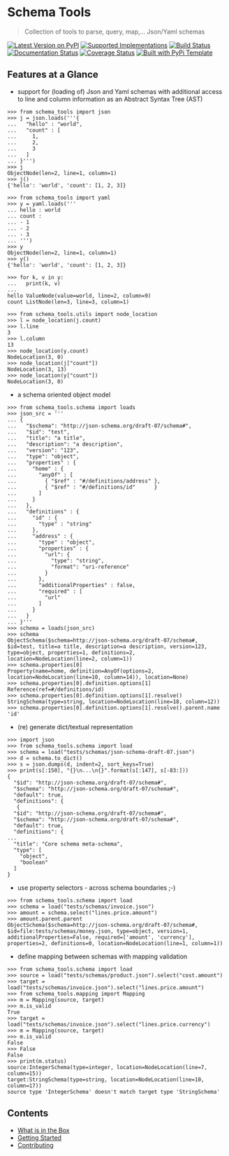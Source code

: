 # Schema Tools

> Collection of tools to parse, query, map,... Json/Yaml schemas

[![Latest Version on PyPI](https://img.shields.io/pypi/v/schema-tools.svg)](https://pypi.python.org/pypi/schema-tools/)
[![Supported Implementations](https://img.shields.io/pypi/pyversions/schema-tools.svg)](https://pypi.python.org/pypi/schema-tools/)
[![Build Status](https://secure.travis-ci.org/christophevg/schema-tools.svg?branch=master)](http://travis-ci.org/christophevg/schema-tools)
[![Documentation Status](https://readthedocs.org/projects/schema-tools/badge/?version=latest)](https://schema-tools.readthedocs.io/en/latest/?badge=latest)
[![Coverage Status](https://coveralls.io/repos/github/christophevg/schema-tools/badge.svg?branch=master)](https://coveralls.io/github/christophevg/schema-tools?branch=master)
[![Built with PyPi Template](https://img.shields.io/badge/PyPi_Template-v0.1.4-blue.svg)](https://github.com/christophevg/pypi-template)

## Features at a Glance

- support for (loading of) Json and Yaml schemas with additional access to line and column information as an Abstract Syntax Tree (AST)

```pycon
>>> from schema_tools import json
>>> j = json.loads('''{
...   "hello" : "world",
...   "count" : [
...     1,
...     2,
...     3
...   ]
... }''')
>>> j
ObjectNode(len=2, line=1, column=1)
>>> j()
{'hello': 'world', 'count': [1, 2, 3]}

>>> from schema_tools import yaml
>>> y = yaml.loads('''
... hello : world
... count :
... - 1
... - 2
... - 3
... ''')
>>> y
ObjectNode(len=2, line=1, column=1)
>>> y()
{'hello': 'world', 'count': [1, 2, 3]}

>>> for k, v in y:
...   print(k, v)
... 
hello ValueNode(value=world, line=2, column=9)
count ListNode(len=3, line=3, column=1)

>>> from schema_tools.utils import node_location
>>> l = node_location(j.count)
>>> l.line
3
>>> l.column
13
>>> node_location(y.count)
NodeLocation(3, 0)
>>> node_location(j["count"])
NodeLocation(3, 13)
>>> node_location(y["count"])
NodeLocation(3, 0)
```

- a schema oriented object model

<!---
from schema_tools.schema import loads
json_src = '''
{
  "$schema": "http://json-schema.org/draft-07/schema#",
  "$id": "test",
  "title": "a title",
  "description": "a description",
  "version": "123",
  "type": "object",
  "properties" : {
    "home" : {
      "anyOf" : [
        { "$ref" : "#/definitions/address" },
        { "$ref" : "#/definitions/id"      }
      ]
    }
  },
  "definitions" : {
    "id" : {
      "type" : "string"
    },
    "address" : {
      "type" : "object",
      "properties" : {
        "url": {
          "type": "string",
          "format": "uri-reference"
        }
      },
      "additionalProperties" : false,
      "required" : [
        "url"
      ]
    } 
  }
}'''
schema = loads(json_src)
schema
schema.properties[0]
schema.properties[0].definition.options[1]
schema.properties[0].definition.options[1].resolve()
schema.properties[0].definition.options[1].resolve().parent.name
-->

```pycon
>>> from schema_tools.schema import loads
>>> json_src = '''
... {
...   "$schema": "http://json-schema.org/draft-07/schema#",
...   "$id": "test",
...   "title": "a title",
...   "description": "a description",
...   "version": "123",
...   "type": "object",
...   "properties" : {
...     "home" : {
...       "anyOf" : [
...         { "$ref" : "#/definitions/address" },
...         { "$ref" : "#/definitions/id"      }
...       ]
...     }
...   },
...   "definitions" : {
...     "id" : {
...       "type" : "string"
...     },
...     "address" : {
...       "type" : "object",
...       "properties" : {
...         "url": {
...           "type": "string",
...           "format": "uri-reference"
...         }
...       },
...       "additionalProperties" : false,
...       "required" : [
...         "url"
...       ]
...     } 
...   }
... }'''
>>> schema = loads(json_src)
>>> schema
ObjectSchema($schema=http://json-schema.org/draft-07/schema#, $id=test, title=a title, description=a description, version=123, type=object, properties=1, definitions=2, location=NodeLocation(line=2, column=1))
>>> schema.properties[0]
Property(name=home, definition=AnyOf(options=2, location=NodeLocation(line=10, column=14)), location=None)
>>> schema.properties[0].definition.options[1]
Reference(ref=#/definitions/id)
>>> schema.properties[0].definition.options[1].resolve()
StringSchema(type=string, location=NodeLocation(line=18, column=12))
>>> schema.properties[0].definition.options[1].resolve().parent.name
'id'
```

- (re) generate dict/textual representation

<!---
import json
from schema_tools.schema import load
schema = load("tests/schemas/json-schema-draft-07.json")
d = schema.to_dict()
s = json.dumps(d, indent=2, sort_keys=True)
print(s[:150], "{}\n...\n{}".format(s[:147], s[-83:]))
-->

```pycon
>>> import json
>>> from schema_tools.schema import load
>>> schema = load("tests/schemas/json-schema-draft-07.json")
>>> d = schema.to_dict()
>>> s = json.dumps(d, indent=2, sort_keys=True)
>>> print(s[:150], "{}\n...\n{}".format(s[:147], s[-83:]))
{
  "$id": "http://json-schema.org/draft-07/schema#",
  "$schema": "http://json-schema.org/draft-07/schema#",
  "default": true,
  "definitions": {
   {
  "$id": "http://json-schema.org/draft-07/schema#",
  "$schema": "http://json-schema.org/draft-07/schema#",
  "default": true,
  "definitions": {
...
  "title": "Core schema meta-schema",
  "type": [
    "object",
    "boolean"
  ]
}
```

- use property selectors - across schema boundaries ;-)

<!---
from schema_tools.schema import load
schema = load("tests/schemas/invoice.json")
amount = schema.select("lines.price.amount")
amount.parent.parent
-->

```pycon
>>> from schema_tools.schema import load
>>> schema = load("tests/schemas/invoice.json")
>>> amount = schema.select("lines.price.amount")
>>> amount.parent.parent
ObjectSchema($schema=http://json-schema.org/draft-07/schema#, $id=file:tests/schemas/money.json, type=object, version=1, additionalProperties=False, required=['amount', 'currency'], properties=2, definitions=0, location=NodeLocation(line=1, column=1))
```

- define mapping between schemas with mapping validation

<!---
from schema_tools.schema import load
source = load("tests/schemas/product.json").select("cost.amount")
target = load("tests/schemas/invoice.json").select("lines.price.amount")
from schema_tools.mapping import Mapping
m = Mapping(source, target)
m.is_valid
target = load("tests/schemas/invoice.json").select("lines.price.currency")
m = Mapping(source, target)
m.is_valid
False
print(m.status)
-->

```pycon
>>> from schema_tools.schema import load
>>> source = load("tests/schemas/product.json").select("cost.amount")
>>> target = load("tests/schemas/invoice.json").select("lines.price.amount")
>>> from schema_tools.mapping import Mapping
>>> m = Mapping(source, target)
>>> m.is_valid
True
>>> target = load("tests/schemas/invoice.json").select("lines.price.currency")
>>> m = Mapping(source, target)
>>> m.is_valid
False
>>> False
False
>>> print(m.status)
source:IntegerSchema(type=integer, location=NodeLocation(line=7, column=15))
target:StringSchema(type=string, location=NodeLocation(line=10, column=17))
source type 'IntegerSchema' doesn't match target type 'StringSchema'
```

## Contents

* [What is in the Box](whats-in-the-box.md)
* [Getting Started](getting-started.md)
* [Contributing](contributing.md)
